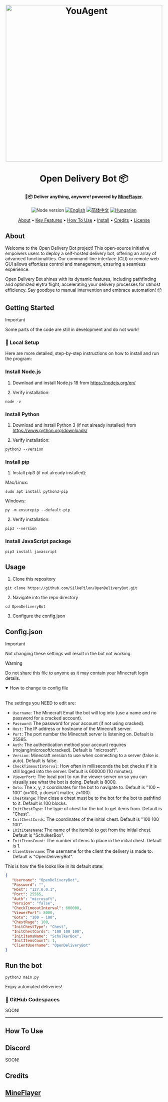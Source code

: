 
<h1 align="center">
  <br>
  <a href="https://github.com/SilkePilon/OpenDeliveryBot/"><img src="https://github.com/SilkePilon/OpenDeliveryBot/blob/main/logo.png?raw=true" alt="YouAgent" width="500"></a>
  <br>
  <br>
  Open Delivery Bot 📦
  <br>
</h1>

<h4 align="center">🤖📦 Deliver anything, anywere! powered by <a href="https://github.com/PrismarineJS/mineflayer" target="_blank">MineFlayer</a>.</h4>

<p align="center">
    <img alt="Node version" src="https://img.shields.io/static/v1?label=node&message=%20%3E=16.0.0&logo=node.js&color=2334D058" />
      <a href="https://github.com/reworkd/AgentGPT/blob/master/README.md"><img src="https://img.shields.io/badge/lang-English-blue.svg" alt="English"></a>
  <a href="https://github.com/reworkd/AgentGPT/blob/master/docs/README.zh-HANS.md"><img src="https://img.shields.io/badge/lang-简体中文-red.svg" alt="简体中文"></a>
  <a href="https://github.com/reworkd/AgentGPT/blob/master/docs/README.hu-Cs4K1Sr4C.md"><img src="https://img.shields.io/badge/lang-Hungarian-red.svg" alt="Hungarian"></a>
</p>

<p align="center">
  <a href="#about">About</a> •
  <a href="#key-features">Key Features</a> •
  <a href="#how-to-use">How To Use</a> •
  <a href="#how-to-install">Install</a> •
  <a href="#credits">Credits</a> •
  <a href="#license">License</a>
</p>

<!-- ![screenshot](https://raw.githubusercontent.com/SilkePilon/youdotcom/main/assets/images/YouDotCom.jpg) -->

## About
Welcome to the Open Delivery Bot project! This open-source initiative empowers users to deploy a self-hosted delivery bot, offering an array of advanced functionalities. Our command-line interface (CLI) or remote web GUI allows effortless control and management, ensuring a seamless experience.

Open Delivery Bot shines with its dynamic features, including pathfinding and optimized elytra flight, accelerating your delivery processes for utmost efficiency. Say goodbye to manual intervention and embrace automation! 📦


## Getting Started



> [!IMPORTANT]  
> Some parts of the code are still in development and do not work!



### 🐍 Local Setup

Here are more detailed, step-by-step instructions on how to install and run the program:

### Install Node.js

1. Download and install Node.js 18 from https://nodejs.org/en/

2. Verify installation:

```
node -v
```

### Install Python 

1. Download and install Python 3 (if not already installed) from https://www.python.org/downloads/

2. Verify installation: 

```
python3 --version
```

### Install pip

1. Install pip3 (if not already installed):

Mac/Linux:
```
sudo apt install python3-pip
```

Windows:
```
py -m ensurepip --default-pip
```

2. Verify installation:

```
pip3 --version
```

### Install JavaScript package

```
pip3 install javascript
```

## Usage

1. Clone this repository

```
git clone https://github.com/SilkePilon/OpenDeliveryBot.git
```

2. Navigate into the repo directory

```
cd OpenDeliveryBot
```

3. Configure the config.json

## Config.json

> [!IMPORTANT]  
> Not changing these settings will result in the bot not working.

> [!WARNING]  
> Do not share this file to anyone as it may contain your Minecraft login details.

<details open>
<summary>How to change to config file</summary>
<br>


The settings you NEED to edit are:

  * `Username`: The Minecraft Email the bot will log into (use a name and no password for a cracked account).
  * `Password`: The password for your account (if not using cracked).
  * `Host`: The IP address or hostname of the Minecraft server.
  * `Port`: The port number the Minecraft server is listening on. Default is 25565.
  * `Auth`: The authentication method your account requires (mojang/microsoft/cracked). Default is "microsoft".
  * `Version`: Minecraft version to use when connecting to a server (false is auto). Default is false.
  * `CheckTimeoutInterval`: How often in milliseconds the bot checks if it is still logged into the server. Default is 600000 (10 minutes).
  * `ViewerPort`: The local port to run the viewer server on so you can visually see what the bot is doing. Default is 8000.
  * `Goto`: The x, y, z coordinates for the bot to navigate to. Default is "100 ~ 100" (x=100, y doesn't matter, z=100).
  * `ChestRange`: How close a chest must be to the bot for the bot to pathfind to it. Default is 100 blocks.
  * `InitChestType`: The type of chest for the bot to get items from. Default is "Chest".
  * `InitChestCords`: The coordinates of the initial chest. Default is "100 100 100".
  * `InitItemsName`: The name of the item(s) to get from the initial chest. Default is "SchulkerBox".
  * `InitItemsCount`: The number of items to place in the initial chest. Default is 1.
  * `ClientUsername`: The username for the client the delivery is made to. Default is "OpenDeliveryBot".
  

This is how the file looks like in its default state:

 ```json
 {
    "Username": "OpenDeliveryBot",
    "Password": "",
    "Host": "127.0.0.1",
    "Port": 25565,
    "Auth": "microsoft",
    "Version": "false",
    "CheckTimeoutInterval": 600000,
    "ViewerPort": 8000,
    "Goto": "100 ~ 100",
    "ChestRage": 100,
    "InitChestType": "Chest",
    "InitChestCords": "100 100 100",
    "InitItemsName": "SchulkerBox",
    "InitItemsCount": 1,
    "ClientUsername": "OpenDeliveryBot"
}
```

</details>


## Run the bot

```
python3 main.py
```

Enjoy automated deliveries!



### 🚀 GitHub Codespaces

SOON!

---

## How To Use






## Discord
SOON!


## Credits
<a href="https://github.com/PrismarineJS/mineflayer" target="_blank">MineFlayer</a>
---
